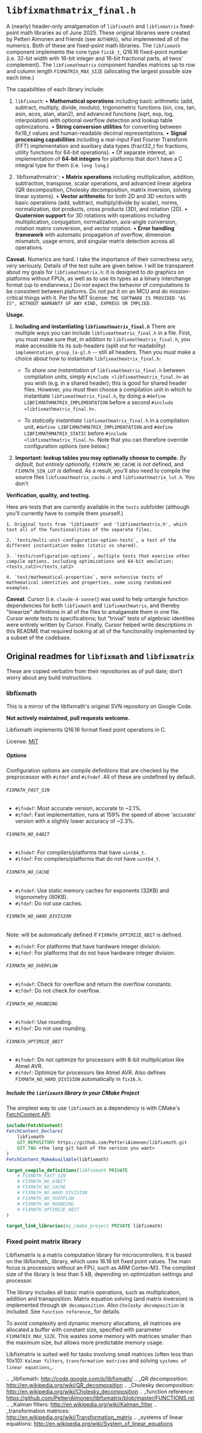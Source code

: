 # `libfixmathmatrix_final.h`

A (nearly) header-only amalgamation of `libfixmath` and `libfixmatrix` fixed-point math libraries as of June 2025. These original libraries were created by Petteri Aimonen and friends (see `AUTHORS`), who implemented all of the numerics.  Both of these are fixed-point math libraries. The `libfixmath` component implements the core type `fix16_t`, Q16.16 fixed-point number (i.e. 32-bit width with 16-bit integer and 16-bit fractional parts, all twos' complement). The `libfixmathmatrix` component handles matrices up to row and column length `FIXMATRIX_MAX_SIZE` (allocating the largest possible size each time.)

The capabilities of each library include:

1. `libfixmath`: 
    • **Mathematical operations** including basic arithmetic (add, subtract, multiply, divide, modulo), trigonometric functions (sin, cos, tan, asin, acos, atan, atan2), and advanced functions (sqrt, exp, log, interpolation) with optional overflow detection and lookup table optimizations.
    • **String conversion utilities** for converting between fix16_t values and human-readable decimal representations.
    • **Signal processing capabilities** including a real-input Fast Fourier Transform (FFT) implementation and auxiliary data types (fract32_t for fractions, utility functions for 64-bit operations).
    • Of separate interest, an implementation of **64-bit integers** for platforms that don't have a C integral type for them (i.e. `long long`.) 

2. `libfixmathmatrix':
    • **Matrix operations** including multiplication, addition, subtraction, transpose, scalar operations, and advanced linear algebra (QR decomposition, Cholesky decomposition, matrix inversion, solving linear systems).
    • **Vector arithmetic** for both 2D and 3D vectors with basic operations (add, subtract, multiply/divide by scalar), norms, normalization, dot products, cross products (3D), and rotation (2D).
    • **Quaternion support** for 3D rotations with operations including multiplication, conjugation, normalization, axis-angle conversion, rotation matrix conversion, and vector rotation.
    • **Error handling framework** with automatic propagation of overflow, dimension mismatch, usage errors, and singular matrix detection across all operations.

**Caveat.** Numerics are hard. I take the importance of their correctness *very, very* seriously. Details of the test suite are given below. I will be transparent about my goals for `libfixmathmatrix.h`: it is designed to do graphics on platforms without FPUs, as well as to use its types as a binary interchange format (up to endianness.) Do *not* expect the behavior of computations to be consistent between
plaforms. Do *not* put it on an MCU and do mission-critical things with it. Per the MIT license: `THE SOFTWARE IS PROVIDED "AS IS", WITHOUT WARRANTY OF ANY KIND, EXPRESS OR
IMPLIED.`

**Usage.** 

1. **Including and instantiating `libfixmathmatrix_final.h`** There are multiple ways you can include `libfixmathmatrix_final.h` in a file. First, you must make sure that, in addition to `libfixmathmatrix_final.h`, you make accessible its its sub-headers (split out for readability) `implementation_group_[a-g].h` -- still all headers. Then you must make a choice about how to instantiate `libfixmathmatrix_final.h`:

    - *To share one instantiation* of `libfixmathmatrix_final.h` between compilation units, simply `#include <libfixmathmatrix_final.h>` as you wish (e.g. in a shared header); this is good for shared header files. However, you must then choose a compilation unit in which to instantiate `libfixmathmatrix_final.h`, by doing a  `#define LIBFIXMATHMATRIX_IMPLEMENTATION` before a second `#include <libfixmathmatrix_final.h>`.
    
    - *To statically instantiate* `libfixmathmatrix_final.h` in a compilation unit, `#define LIBFIXMATHMATRIX_IMPLEMENTATION` and `#define LIBFIXMATHMATRIX_STATIC` before `#include <libfixmathmatrix_final.h>`. Note that you can therefore override configuration options (see below.)

2. **Important: lookup tables you may optionally choose to compile.** *By default, but entirely optionally,* `FIXMATH_NO_CACHE` is *not* defined, and `FIXMATH_SIN_LUT` *is* defined. As a result, you'll also need to compile the source files `libfixmathmatrix_cache.c` and `libfixmathmatrix_lut.h`. You don't 

**Verification, quality, and testing.**

Here are tests that are currently available in the `tests` subfolder (although you'll currently have to compile them yourself.)

    1. Original tests from 'libfixmath' and 'libfixmathmatrix.h', which test all of the functionalities of the separate files.

    2. `tests/multi-unit-configuration-option-tests`, a test of the different instantiation modes (static vs shared).

    3. `tests/configuration-options`, multiple tests that exercise other compile options, including optimizations and 64-bit emulation;
    <tests_cat2></tests_cat2>

    4. `test/mathematical-properties`, more extensive tests of mathematical identities and properties, some using randomized examples.

**Caveat**. Cursor (i.e. `claude-4-sonnet`) was used to help untangle function dependencies for both `libfixmath` and `libfixmathmatrix`, and thereby "linearize" definitions in all of the files to amalgamate them in one file. Cursor wrote tests to specifications; but "trivial" tests of algebraic identities were entirely written by Cursor. Finally, Cursor helped write descriptions in this README that required looking at all of the functionality implemented by a subset of the codebase.

## Original readmes for `libfixmath` and `libfixmatrix`

These are copied verbatim from their repositories as of pull date; don't worry about any build instructions.

### libfixmath

This is a mirror of the libfixmath's original SVN repository on Google Code.

**Not actively maintained, pull requests welcome.**

Libfixmath implements Q16.16 format fixed point operations in C.

License: <a href="http://www.opensource.org/licenses/mit-license.php">MIT</a>

##### Options

Configuration options are compile definitions that are checked by the preprocessor with `#ifdef` and `#ifndef`.  All of these are undefined by default.

###### `FIXMATH_FAST_SIN`

- `#ifndef`: Most accurate version, accurate to ~2.1%.
- `#ifdef`: Fast implementation, runs at 159% the speed of above 'accurate' version with a slightly lower accuracy of ~2.3%.

###### `FIXMATH_NO_64BIT`

- `#ifndef`: For compilers/platforms that have `uint64_t`.
- `#ifdef`: For compilers/platforms that do not have `uint64_t`.

###### `FIXMATH_NO_CACHE`

- `#ifndef`: Use static memory caches for exponents (32KB) and trigonometry (80KB). 
- `#ifdef`: Do not use caches.

###### `FIXMATH_NO_HARD_DIVISION`

Note: will be automatically defined if `FIXMATH_OPTIMIZE_8BIT` is defined.

- `#ifndef`: For platforms that have hardware integer division.
- `#ifdef`: For platforms that do not have hardware integer division.

###### `FIXMATH_NO_OVERFLOW`

- `#ifndef`: Check for overflow and return the overflow constants. 
- `#ifdef`: Do not check for overflow.

###### `FIXMATH_NO_ROUNDING`

- `#ifndef`: Use rounding. 
- `#ifdef`: Do not use rounding.

###### `FIXMATH_OPTIMIZE_8BIT`

- `#ifndef`: Do not optimize for processors with 8-bit multiplication like Atmel AVR. 
- `#ifdef`: Optimize for processors like Atmel AVR.  Also defines `FIXMATH_NO_HARD_DIVISION` automatically in `fix16.h`.

##### Include the `libfixmath` library in your CMake Project

The simplest way to use `libfixmath` as a dependency is with CMake's [FetchContent API](https://cmake.org/cmake/help/latest/module/FetchContent.html).

```cmake
include(FetchContent)
FetchContent_Declare(
    libfixmath
    GIT_REPOSITORY https://github.com/PetteriAimonen/libfixmath.git
    GIT_TAG <the long git hash of the version you want>
)
FetchContent_MakeAvailable(libfixmath)

target_compile_definitions(libfixmath PRIVATE
    # FIXMATH_FAST_SIN
    # FIXMATH_NO_64BIT
    # FIXMATH_NO_CACHE
    # FIXMATH_NO_HARD_DIVISION
    # FIXMATH_NO_OVERFLOW
    # FIXMATH_NO_ROUNDING
    # FIXMATH_OPTIMIZE_8BIT
)

target_link_libraries(my_cmake_project PRIVATE libfixmath)
```

### Fixed point matrix library

Libfixmatrix is a matrix computation library for microcontrollers.
It is based on the libfixmath_ library, which uses 16.16 bit fixed point values.
The main focus is processors without an FPU, such as ARM Cortex-M3.
The compiled size of the library is less than 5 kB, depending on optimization settings and processor.

The library includes all basic matrix operations, such as multiplication, addition and transposition.
Matrix equation solving (and matrix inversion) is implemented through `QR decomposition`_.
Also `Cholesky decomposition`_ is included. See `function reference`_ for details.

To avoid complexity and dynamic memory allocations, all matrices are allocated a buffer with constant size, specified with parameter 
`FIXMATRIX_MAX_SIZE`. This wastes some memory with matrices smaller than the maximum size, but allows more predictable memory usage.

Libfixmatrix is suited well for tasks involving small matrices (often less than 10x10):
`Kalman filters`_, `transformation matrices`_ and solving `systems of linear equations`_.

.. _libfixmath: http://code.google.com/p/libfixmath/
.. _QR decomposition: http://en.wikipedia.org/wiki/QR_decomposition
.. _Cholesky decomposition: http://en.wikipedia.org/wiki/Cholesky_decomposition
.. _function reference: https://github.com/PetteriAimonen/libfixmatrix/blob/master/FUNCTIONS.rst
.. _Kalman filters: http://en.wikipedia.org/wiki/Kalman_filter
.. _transformation matrices: http://en.wikipedia.org/wiki/Transformation_matrix
.. _systems of linear equations: http://en.wikipedia.org/wiki/System_of_linear_equations
